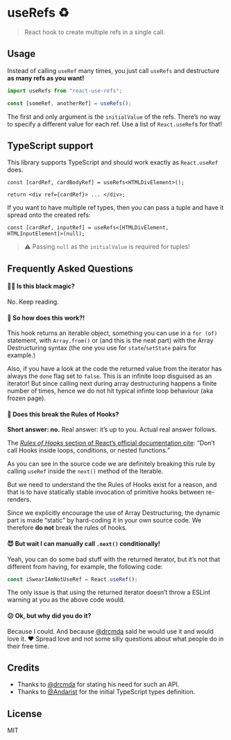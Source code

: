 # useRefs ♻️

> React hook to create multiple refs in a single call.

## Usage

Instead of calling `useRef` many times, you just call `useRefs` and destructure **as many refs as you want!**

```js
import useRefs from "react-use-refs";

const [someRef, anotherRef] = useRefs();
```

The first and only argument is the `initialValue` of the refs. There’s no way to specify a different value for each ref. Use a list of `React.useRef`s for that!

## TypeScript support

This library supports TypeScript and should work exactly as `React.useRef` does.

```tsx
const [cardRef, cardBodyRef] = useRefs<HTMLDivElement>();

return <div ref={cardRef}> ... </div>;
```

If you want to have multiple ref types, then you can pass a tuple and have it spread onto the created refs:

```tsx
const [cardRef, inputRef] = useRefs<[HTMLDivElement, HTMLInputElement]>(null);
```

> ⚠️ Passing `null` as the `initialValue` is required for tuples!

## Frequently Asked Questions

#### 🧙‍♀️ Is this black magic?

No. Keep reading.

#### 🤔 So how does this work?!

This hook returns an iterable object, something you can use in a `for (of)` statement, with `Array.from()` or (and this is the neat part) with the Array Destructuring syntax (the one you use for `state`/`setState` pairs for example.)

Also, if you have a look at the code the returned value from the iterator has always the `done` flag set to `false`. This is an infinite loop disguised as an iterator! But since calling next during array destructuring happens a finite number of times, hence we do not hit typical infinte loop behaviour (aka frozen page).

#### 📜 Does this break the Rules of Hooks?

**Short answer: no.** Real answer: it’s up to you. Actual real answer follows.

The [_Rules of Hooks_ section of React’s official documentation cite](https://reactjs.org/docs/hooks-rules.html): <q>Don’t call Hooks inside loops, conditions, or nested functions.</q>

As you can see in the source code we are definitely breaking this rule by calling `useRef` inside the `next()` method of the Iterable.

But we need to understand the the Rules of Hooks exist for a reason, and that is to have statically stable invocation of primitive hooks between re-renders.

Since we explicitly encourage the use of Array Destructuring, the dynamic part is made “static” by hard-coding it in your own source code. We therefore **do not** break the rules of hooks.

#### 😈 But wait I can manually call `.next()` conditionally!

Yeah, you can do some bad stuff with the returned iterator, but it’s not that different from having, for example, the following code:

```js
const iSwearIAmNotUseRef = React.useRef();
```

The only issue is that using the returned iterator doesn’t throw a ESLint warning at you as the above code would.

#### 😕 Ok, but why did you do it?

Because I could. And because [@drcmda](https://github.com/drcmda) said he would use it and would love it. ❤️ Spread love and not some silly questions about what people do in their free time.

## Credits

- Thanks to [@drcmda](https://github.com/drcmda) for stating his need for such an API.
- Thanks to [@Andarist](https://github.com/Andarist) for the initial TypeScript types definition.

## License

MIT
